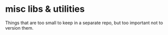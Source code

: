 # misc libs & utilities

Things that are too small to keep in a separate repo, but too
important not to version them.
